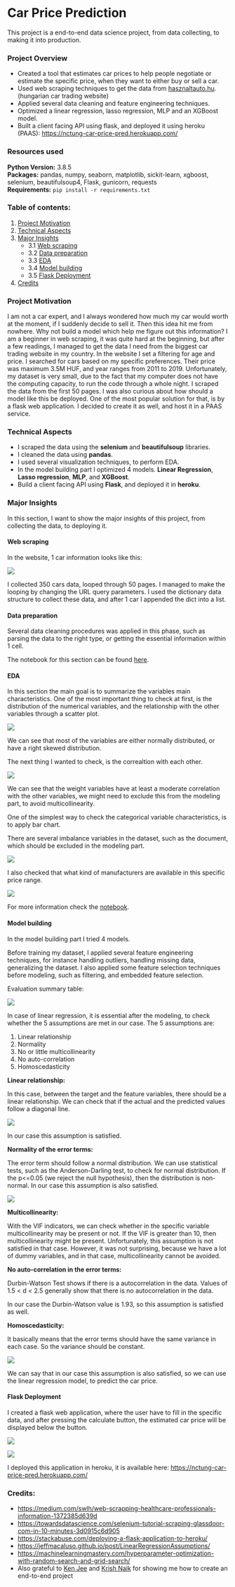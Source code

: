 # Car Price Prediction

This project is a end-to-end data science project, from data collecting, to making it into production.

### Project Overview
* Created a tool that estimates car prices to help people negotiate or estimate the specific price, when they want to either buy or sell a car. 
* Used web scraping techniques to get the data from [hasznaltauto.hu](https://www.hasznaltauto.hu/). (hungarian car trading website)
* Applied several data cleaning and feature engineering techniques.
* Optimized a linear regression, lasso regression, MLP and an XGBoost model.
* Built a client facing API using flask, and deployed it using heroku (PAAS): https://nctung-car-price-pred.herokuapp.com/

### Resources used
**Python Version:** 3.8.5 <br>
**Packages:** pandas, numpy, seaborn, matplotlib, sickit-learn, xgboost, selenium, beautifulsoup4, Flask, gunicorn, requests <br>
**Requirements:** ```pip install -r requirements.txt```  
 
### Table of contents:
1. [Project Motivation](#project-motivation)
2. [Technical Aspects](#technical-aspects)
3. [Major Insights](major-insights)
    * 3.1 [Web scraping](#web-scraping)
    * 3.2 [Data preparation](#data-preparation)
    * 3.3 [EDA](#eda)
    * 3.4 [Model building](#model-building)
    * 3.5 [Flask Deployment](#flask-deployment)
4. [Credits](#credits)

### Project Motivation
I am not a car expert, and I always wondered how much my car would worth at the moment, if I suddenly decide to sell it. Then this idea hit me from nowhere. Why not build a model which help me figure out this information? I am a beginner in web scraping, it was quite hard at the beginning, but after a few readings, I managed to get the data I need from the biggest car trading website in my country. In the website I set a filtering for age and price. I searched for cars based on my specific preferences. Their price was maximum 3.5M HUF, and year ranges from 2011 to 2019. Unfortunately, my dataset is very small, due to the fact that my computer does not have the computing capacity, to run the code through a whole night. I scraped the data from the first 50 pages. I was also curious about how should a model like this be deployed. One of the most popular solution for that, is by a flask web application. I decided to create it as well, and host it in a PAAS service.

### Technical Aspects
* I scraped the data using the **selenium** and **beautifulsoup** libraries.
* I cleaned the data using **pandas**.
* I used several visualization techniques, to perform EDA.
* In the model building part I optimized 4 models. **Linear Regression**, **Lasso regression**, **MLP**, and **XGBoost**.
* Build a client facing API using **Flask**, and deployed it in **heroku**.

### Major Insights
In this section, I want to show the major insights of this project, from collecting the data, to deploying it.

#### Web scraping
In the website, 1 car information looks like this:

![](https://github.com/nctung4/Car_Price_Prediction/blob/main/plots/web_scrape_page.png)

I collected 350 cars data, looped through 50 pages. I managed to make the looping by changing the URL query parameters. I used the dictionary data structure to collect these data, and after 1 car I appended the dict into a list. 

#### Data preparation

Several data cleaning procedures was applied in this phase, such as parsing the data to the right type, or getting the essential information within 1 cell.

The notebook for this section can be found [here](https://github.com/nctung4/Car_Price_Prediction/blob/main/1_Data_preparation.ipynb).

#### EDA
In this section the main goal is to summarize the variables main characteristics. One of the most important thing to check at first, is the distribution of the numerical variables, and the relationship with the other variables through a scatter plot.

![](https://github.com/nctung4/Car_Price_Prediction/blob/main/plots/pairplot.png)

We can see that most of the variables are either normally distributed, or have a right skewed distribution. 

The next thing I wanted to check, is the correaltion with each other.

![](https://github.com/nctung4/Car_Price_Prediction/blob/main/plots/corr_plot.png)

We can see that the weight variables have at least a moderate correlation with the other variables, we might need to exclude this from the modeling part, to avoid multicollinearity.

One of the simplest way to check the categorical variable characteristics, is to apply bar chart.

There are several imbalance variables in the dataset, such as the document, which should be excluded in the modeling part. 

![](https://github.com/nctung4/Car_Price_Prediction/blob/main/plots/docment_bar.png)

I also checked that what kind of manufacturers are available in this specific price range.

![](https://github.com/nctung4/Car_Price_Prediction/blob/main/plots/manufacturer.png)

For more information check the [notebook](https://github.com/nctung4/Car_Price_Prediction/blob/main/2_EDA.ipynb).

#### Model building
In the model building part I tried 4 models. 

Before training my dataset, I applied several feature engineering techniques, for instance handling outliers, handling missing data, generalizing the dataset. I also applied some feature selection techniques before modeling, such as filtering, and embedded feature selection.

Evaluation summary table:

![](https://github.com/nctung4/Car_Price_Prediction/blob/main/plots/eval.png)

In case of linear regression, it is essential after the modeling, to check whether the 5 assumptions are met in our case. The 5 assumptions are:
1. Linear relationship
2. Normality 
3. No or little multicollinearity
4. No auto-correlation
5. Homoscedasticity

**Linear relationship:**

In this case, between the target and the feature variables, there should be a linear relationship. We can check that if the actual and the predicted values follow a diagonal line.

![](https://github.com/nctung4/Car_Price_Prediction/blob/main/plots/linearitycheck.png)

In our case this assumption is satisfied.

**Normality of the error terms:**

The error term should follow a normal distribution. We can use statistical tests, such as the Anderson-Darling test, to check for normal distribution. If the p<=0.05 (we reject the null hypothesis), then the distribution is non-normal. In our case this assumption is also satisfied.

![](https://github.com/nctung4/Car_Price_Prediction/blob/main/plots/normality.png)

**Multicollinearity:**

With the VIF indicators, we can check whether in the specific variable multicollinearity may be present or not. If the VIF is greater than 10, then multicollinearity might be present. Unfortunately, this assumption is not satisfied in that case. However, it was not surprising, because we have a lot of dummy variables, and in that case, multicollinearity cannot be avoided. 

**No auto-correlation in the error terms:**

Durbin-Watson Test shows if there is a autocorrelation in the data.
Values of 1.5 < d < 2.5 generally show that there is no autocorrelation in the data.

In our case the Durbin-Watson value is 1.93, so this assumption is satisfied as well.

**Homoscedasticity:**

It basically means that the error terms should have the same variance in each case. So the variance should be constant.

![](https://github.com/nctung4/Car_Price_Prediction/blob/main/plots/homoscedasticiy.png)

We can say that in our case this assumption is also satisfied, so we can use the linear regression model, to predict the car price.

#### Flask Deployment

I created a flask web application, where the user have to fill in the specific data, and after pressing the calculate button, the estimated car price will be displayed below the button.

![](https://github.com/nctung4/Car_Price_Prediction/blob/main/plots/frontend_app.png)

![](https://github.com/nctung4/Car_Price_Prediction/blob/main/plots/pred_app.png)

I deployed this application in heroku, it is available here: https://nctung-car-price-pred.herokuapp.com/

### Credits:
* https://medium.com/swlh/web-scrapping-healthcare-professionals-information-1372385d639d
* https://towardsdatascience.com/selenium-tutorial-scraping-glassdoor-com-in-10-minutes-3d0915c6d905
* https://stackabuse.com/deploying-a-flask-application-to-heroku/
* https://jeffmacaluso.github.io/post/LinearRegressionAssumptions/
* https://machinelearningmastery.com/hyperparameter-optimization-with-random-search-and-grid-search/
* Also grateful to [Ken Jee](https://www.linkedin.com/in/kenjee/) and [Krish Naik](https://www.linkedin.com/in/naikkrish/?originalSubdomain=in) for showing me how to create an end-to-end project 

